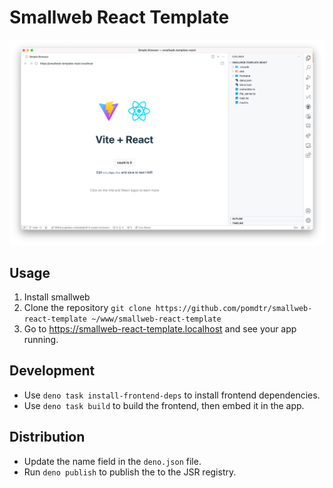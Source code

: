 # Smallweb React Template

![screenshot of the app running](./assets/screenshot.png)

## Usage

1. Install smallweb
1. Clone the repository `git clone https://github.com/pomdtr/smallweb-react-template ~/www/smallweb-react-template`
1. Go to <https://smallweb-react-template.localhost> and see your app running.

## Development

- Use `deno task install-frontend-deps` to install frontend dependencies.
- Use `deno task build` to build the frontend, then embed it in the app.

## Distribution

- Update the name field in the `deno.json` file.
- Run `deno publish` to publish the to the JSR registry.
